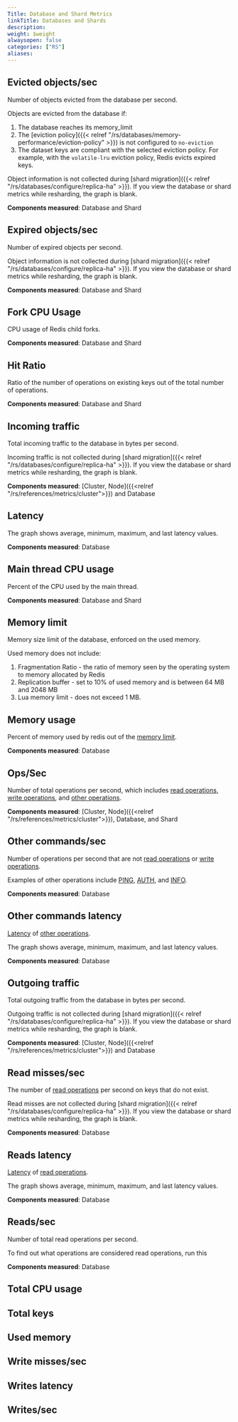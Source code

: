 ```yaml
---
Title: Database and Shard Metrics
linkTitle: Databases and Shards
description: 
weight: $weight
alwaysopen: false
categories: ["RS"]
aliases:
---
```


## Evicted objects/sec

Number of objects evicted from the database per second.

Objects are evicted from the database if:

1. The database reaches its memory_limit
1. The [eviction policy]({{< relref "/rs/databases/memory-performance/eviction-policy" >}}) is not configured to `no-eviction`
1. The dataset keys are compliant with the selected eviction policy. For example, with the `volatile-lru` eviction policy, Redis evicts expired keys.

Object information is not collected during [shard migration]({{< relref "/rs/databases/configure/replica-ha" >}}). If you view the database or shard metrics while resharding, the graph is blank.

**Components measured**: Database and Shard

## Expired objects/sec

Number of expired objects per second.

Object information is not collected during [shard migration]({{< relref "/rs/databases/configure/replica-ha" >}}). If you view the database or shard metrics while resharding, the graph is blank.

**Components measured**: Database and Shard

## Fork CPU Usage

CPU usage of Redis child forks.

**Components measured**: Database and Shard

## Hit Ratio

Ratio of the number of operations on existing keys out of the total number of operations. 

**Components measured**: Database and Shard

## Incoming traffic

Total incoming traffic to the database in bytes per second.

Incoming traffic is not collected during [shard migration]({{< relref "/rs/databases/configure/replica-ha" >}}). If you view the database or shard metrics while resharding, the graph is blank.

**Components measured**: [Cluster, Node]({{<relref "/rs/references/metrics/cluster">}}) and Database

## Latency



The graph shows average, minimum, maximum, and last latency values.

**Components measured**: Database

## Main thread CPU usage

Percent of the CPU used by the main thread.

**Components measured**: Database and Shard

## Memory limit

Memory size limit of the database, enforced on the used memory.

Used memory does not include:

1. Fragmentation Ratio - the ratio of memory seen by the operating system to memory allocated by Redis
2. Replication buffer - set to 10% of used memory and is between 64 MB and 2048 MB
3. Lua memory limit - does not exceed 1 MB.

## Memory usage

Percent of memory used by redis out of the [memory limit](#memory-limit).

**Components measured**: Database

## Ops/Sec

Number of total operations per second, which includes [read operations](#readssec), [write operations](#writessec), and [other operations](#other-commandssec).

**Components measured**: [Cluster, Node]({{<relref "/rs/references/metrics/cluster">}}), Database, and Shard

## Other commands/sec

Number of operations per second that are not [read operations](#readssec) or [write operations](#writessec).

Examples of other operations include [PING](https://redis.io/commands/ping/), [AUTH](https://redis.io/commands/auth/), and [INFO](https://redis.io/commands/info/).

**Components measured**: Database

## Other commands latency

[Latency](#latency) of [other operations](#other-commandssec).

The graph shows average, minimum, maximum, and last latency values.

**Components measured**: Database

## Outgoing traffic

Total outgoing traffic from the database in bytes per second.

Outgoing traffic is not collected during [shard migration]({{< relref "/rs/databases/configure/replica-ha" >}}). If you view the database or shard metrics while resharding, the graph is blank.

**Components measured**: [Cluster, Node]({{<relref "/rs/references/metrics/cluster">}}) and Database

## Read misses/sec

The number of [read operations](#readssec) per second on keys that do not exist.

Read misses are not collected during [shard migration]({{< relref "/rs/databases/configure/replica-ha" >}}). If you view the database or shard metrics while resharding, the graph is blank.

**Components measured**: Database

## Reads latency

[Latency](#latency) of [read operations](#readssec).

The graph shows average, minimum, maximum, and last latency values.

**Components measured**: Database

## Reads/sec

Number of total read operations per second.

To find out what operations are considered read operations, run this 

**Components measured**: Database

## Total CPU usage
## Total keys
## Used memory
## Write misses/sec
## Writes latency
## Writes/sec